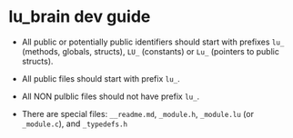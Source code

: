 # lu_brain dev guide

- All public or potentially public identifiers should start with prefixes `lu_` (methods, globals, structs), 
`LU_` (constants) or `Lu_` (pointers to public structs).

- All public files should start with prefix `lu_`.

- All NON pulblic files should not have prefix `lu_`.

- There are special files: `__readme.md`, `_module.h`, `_module.lu` (or `_module.c`), and `_typedefs.h`